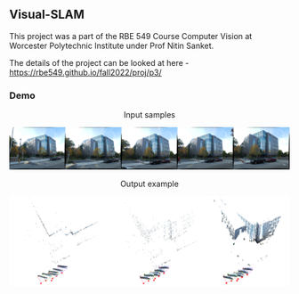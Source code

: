 ## Visual-SLAM

This project was a part of the RBE 549 Course Computer Vision at Worcester Polytechnic Institute under Prof Nitin Sanket. 

The details of the project can be looked at here - https://rbe549.github.io/fall2022/proj/p3/

### Demo

<p align="center"> Input samples </p>

<p align="center">
  <img src="https://raw.githubusercontent.com/deveshdatwani/Visual-SLAM/main/P3Data/Imgs.png" width="800">
</p>

<p align="center"> Output example </p>

<p align="center">
  <img src="https://raw.githubusercontent.com/deveshdatwani/Visual-SLAM/main/P3Data/VSfM.png" width="800">
</p>
